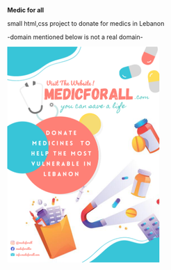 **Medic for all**

small html,css project to donate for medics in Lebanon 

-domain mentioned below is not a real domain-

<img src="Poster.png" width="350">
